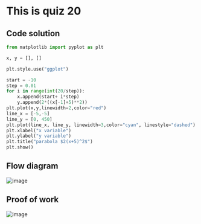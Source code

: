 # This is quiz 20

## Code solution
```.py
from matplotlib import pyplot as plt

x, y = [], []

plt.style.use("ggplot")

start = -10
step = 0.01
for i in range(int(20/step)):
    x.append(start+ i*step)
    y.append(2*((x[-1]+5)**2))
plt.plot(x,y,linewidth=2,color="red")
line_x = [-5,-5]
line_y = [0, 450]
plt.plot(line_x, line_y, linewidth=3,color="cyan", linestyle="dashed")
plt.xlabel("x variable")
plt.ylabel("y variable")
plt.title("parabola $2(x+5)^2$")
plt.show()
```

## Flow diagram
![image](https://github.com/user-attachments/assets/03445f7b-efda-41fc-9a85-bb5a0b0945f5)

## Proof of work
![image](https://github.com/user-attachments/assets/b6ab9e51-f952-4cb8-bcbc-22588a66c92f)
